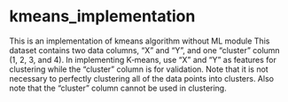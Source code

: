 # kmeans_implementation
This is an implementation of kmeans algorithm without ML module
This dataset contains two data columns, “X” and “Y”, and one “cluster” column (1, 2, 3, and 4). In implementing K‐means,
use “X” and “Y” as features for clustering while the “cluster” column is for validation. 
Note that it is not necessary to perfectly clustering all of the data points into clusters.
Also note that the “cluster” column cannot be used in clustering.
